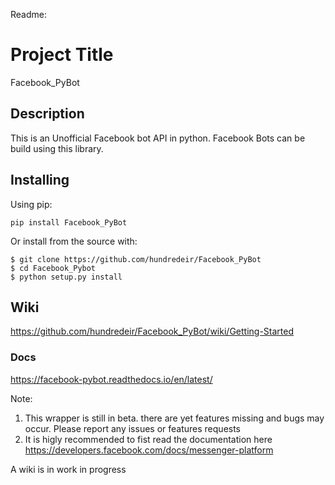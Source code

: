 Readme:

# Project Title

Facebook_PyBot

## Description
This is an Unofficial Facebook bot API in python. Facebook Bots can be build using this library.


## Installing
Using pip:


	pip install Facebook_PyBot

Or install from the source with:


	$ git clone https://github.com/hundredeir/Facebook_PyBot
	$ cd Facebook_Pybot
	$ python setup.py install

## Wiki
https://github.com/hundredeir/Facebook_PyBot/wiki/Getting-Started

### Docs

https://facebook-pybot.readthedocs.io/en/latest/


Note: 
1. This wrapper is still in beta. there are yet features missing and bugs may occur. Please report any issues or features requests 
2. It is higly recommended to fist read the documentation here https://developers.facebook.com/docs/messenger-platform

A wiki is in work in progress

